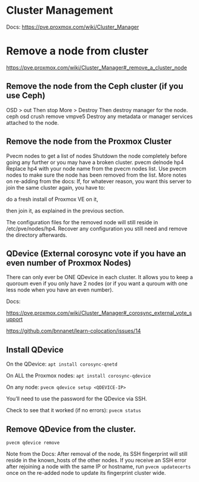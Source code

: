 # Cluster Management

Docs: https://pve.proxmox.com/wiki/Cluster_Manager

# Remove a node from cluster

https://pve.proxmox.com/wiki/Cluster_Manager#_remove_a_cluster_node

## Remove the node from the Ceph cluster (if you use Ceph)

OSD > out
Then stop
More > Destroy
Then destroy manager for the node.
ceph osd crush remove vmpve5
Destroy any metadata or manager services attached to the node.

## Remove the node from the Proxmox Cluster

Pvecm nodes to get a list of nodes
Shutdown the node completely before going any further or you may have a broken cluster.
pvecm delnode hp4
Replace hp4 with your node name from the pvecm nodes list.
Use pvecm nodes to make sure the node has been removed from the list.
More notes on re-adding from the docs:
If, for whatever reason, you want this server to join the same cluster again, you have to:

do a fresh install of Proxmox VE on it,

then join it, as explained in the previous section.

The configuration files for the removed node will still reside in /etc/pve/nodes/hp4. Recover any configuration you still need and remove the directory afterwards.

## QDevice (External corosync vote if you have an even number of Proxmox Nodes)

There can only ever be ONE QDevice in each cluster. It allows you to keep a quoroum even if you only have 2 nodes (or if you want a quroum with one less node when you have an even number).

Docs:

https://pve.proxmox.com/wiki/Cluster_Manager#_corosync_external_vote_support

https://github.com/bnnanet/learn-colocation/issues/14

## Install QDevice

On the QDevice: `apt install corosync-qnetd`

On ALL the Proxmox nodes: `apt install corosync-qdevice`

On any node: `pvecm qdevice setup <QDEVICE-IP>`

You’ll need to use the password for the QDevice via SSH.

Check to see that it worked (if no errors): `pvecm status`

## Remove QDevice from the cluster.

`pvecm qdevice remove`

Note from the Docs: After removal of the node, its SSH fingerprint will still reside in the known_hosts of the other nodes. If you receive an SSH error after rejoining a node with the same IP or hostname, run `pvecm updatecerts` once on the re-added node to update its fingerprint cluster wide.
